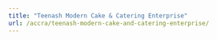 ```yaml
---
title: "Teenash Modern Cake & Catering Enterprise"
url: /accra/teenash-modern-cake-and-catering-enterprise/
---
```

